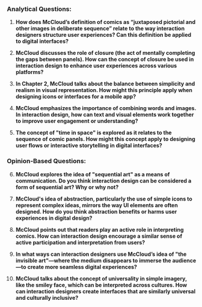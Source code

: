 ### Analytical Questions:
1. **How does McCloud’s definition of comics as “juxtaposed pictorial and other images in deliberate sequence” relate to the way interaction designers structure user experiences? Can this definition be applied to digital interfaces?**
   
2. **McCloud discusses the role of closure (the act of mentally completing the gaps between panels). How can the concept of closure be used in interaction design to enhance user experiences across various platforms?**

3. **In Chapter 2, McCloud talks about the balance between simplicity and realism in visual representation. How might this principle apply when designing icons or interfaces for a mobile app?**

4. **McCloud emphasizes the importance of combining words and images. In interaction design, how can text and visual elements work together to improve user engagement or understanding?**

5. **The concept of "time in space" is explored as it relates to the sequence of comic panels. How might this concept apply to designing user flows or interactive storytelling in digital interfaces?**

### Opinion-Based Questions:
6. **McCloud explores the idea of "sequential art" as a means of communication. Do you think interaction design can be considered a form of sequential art? Why or why not?**

7. **McCloud's idea of abstraction, particularly the use of simple icons to represent complex ideas, mirrors the way UI elements are often designed. How do you think abstraction benefits or harms user experiences in digital design?**

8. **McCloud points out that readers play an active role in interpreting comics. How can interaction design encourage a similar sense of active participation and interpretation from users?**

9. **In what ways can interaction designers use McCloud’s idea of "the invisible art"—where the medium disappears to immerse the audience—to create more seamless digital experiences?**

10. **McCloud talks about the concept of universality in simple imagery, like the smiley face, which can be interpreted across cultures. How can interaction designers create interfaces that are similarly universal and culturally inclusive?**
